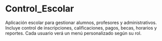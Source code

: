 # Control_Escolar
Aplicación escolar para gestionar alumnos, profesores y administrativos. Incluye control de inscripciones, calificaciones, pagos, becas, horarios y reportes. Cada usuario verá un menú personalizado según su rol.

